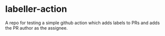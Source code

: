 # labeller-action

A repo for testing a simple github action which adds labels to PRs and adds the PR author as the assignee.
